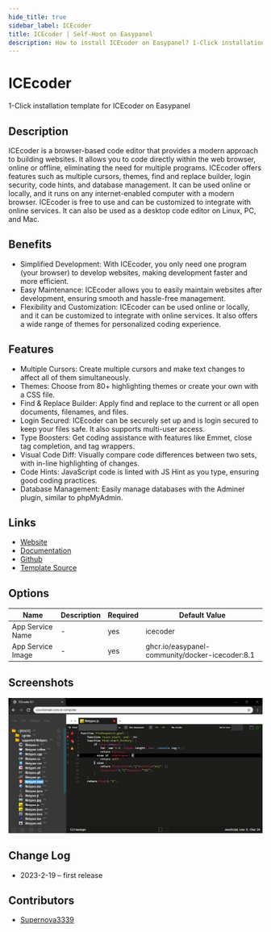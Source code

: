 ```yaml
---
hide_title: true
sidebar_label: ICEcoder
title: ICEcoder | Self-Host on Easypanel
description: How to install ICEcoder on Easypanel? 1-Click installation template for ICEcoder on Easypanel
---
```


<!-- generated -->

# ICEcoder

1-Click installation template for ICEcoder on Easypanel

## Description

ICEcoder is a browser-based code editor that provides a modern approach to building websites. It allows you to code directly within the web browser, online or offline, eliminating the need for multiple programs. ICEcoder offers features such as multiple cursors, themes, find and replace builder, login security, code hints, and database management. It can be used online or locally, and it runs on any internet-enabled computer with a modern browser. ICEcoder is free to use and can be customized to integrate with online services. It can also be used as a desktop code editor on Linux, PC, and Mac.

## Benefits

- Simplified Development: With ICEcoder, you only need one program (your browser) to develop websites, making development faster and more efficient.
- Easy Maintenance: ICEcoder allows you to easily maintain websites after development, ensuring smooth and hassle-free management.
- Flexibility and Customization: ICEcoder can be used online or locally, and it can be customized to integrate with online services. It also offers a wide range of themes for personalized coding experience.

## Features

- Multiple Cursors: Create multiple cursors and make text changes to affect all of them simultaneously.
- Themes: Choose from 80+ highlighting themes or create your own with a CSS file.
- Find & Replace Builder: Apply find and replace to the current or all open documents, filenames, and files.
- Login Secured: ICEcoder can be securely set up and is login secured to keep your files safe. It also supports multi-user access.
- Type Boosters: Get coding assistance with features like Emmet, close tag completion, and tag wrappers.
- Visual Code Diff: Visually compare code differences between two sets, with in-line highlighting of changes.
- Code Hints: JavaScript code is linted with JS Hint as you type, ensuring good coding practices.
- Database Management: Easily manage databases with the Adminer plugin, similar to phpMyAdmin.

## Links

- [Website](https://icecoder.net)
- [Documentation](https://icecoder.net/manual)
- [Github](https://github.com/icecoder/ICEcoder)
- [Template Source](https://github.com/easypanel-io/templates/tree/main/templates/icecoder)

## Options

Name | Description | Required | Default Value
-|-|-|-
App Service Name | - | yes | icecoder
App Service Image | - | yes | ghcr.io/easypanel-community/docker-icecoder:8.1

## Screenshots

![ICEcoder Screenshot](./assets/screenshot.png)

## Change Log

- 2023-2-19 – first release

## Contributors

- [Supernova3339](https://github.com/Supernova3339)
